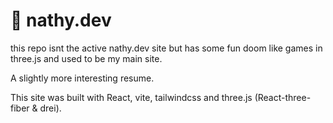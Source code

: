 # 👋 nathy.dev

this repo isnt the active nathy.dev site but has some fun doom like games in three.js and used to be my main site.

A slightly more interesting resume.

This site was built with React, vite, tailwindcss and three.js (React-three-fiber & drei).
